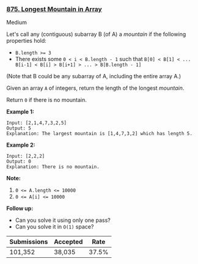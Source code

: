 ### [875. Longest Mountain in Array](https://leetcode.com/problems/longest-mountain-in-array/)

Medium

Let's call any (contiguous) subarray B (of A) a _mountain_ if the following properties hold:

*   `` B.length >= 3 ``
*   There exists some `` 0 < i < B.length - 1 `` such that `` B[0] < B[1] < ... B[i-1] < B[i] > B[i+1] > ... > B[B.length - 1] ``

(Note that B could be any subarray of A, including the entire array A.)

Given an array `` A `` of integers, return the length of the longest _mountain_. 

Return `` 0 `` if there is no mountain.

__Example 1:__

```
Input: [2,1,4,7,3,2,5]
Output: 5
Explanation: The largest mountain is [1,4,7,3,2] which has length 5.
```

__Example 2:__

```
Input: [2,2,2]
Output: 0
Explanation: There is no mountain.
```

__Note:__

1.   `` 0 <= A.length <= 10000 ``
2.   `` 0 <= A[i] <= 10000 ``

__Follow up:__

*   Can you solve it using only one pass?
*   Can you solve it in `` O(1) `` space?

| Submissions    | Accepted     | Rate   |
| -------------- | ------------ | ------ |
| 101,352 | 38,035 | 37.5% |